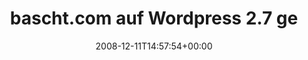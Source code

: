 ---
retweeted: false
source: <a href="http://twitter.com" rel="nofollow">Twitter Web Client</a>
entities:
  hashtags:
  - text: wordpress
    indices:
    - '70'
    - '80'
  - text: infrastruktur
    indices:
    - '81'
    - '95'
  - text: bleedingedgestuff
    indices:
    - '96'
    - '114'
  symbols: []
  user_mentions: []
  urls: []
display_text_range:
- '0'
- '114'
favorite_count: '0'
id_str: '1051343764'
truncated: false
retweet_count: '0'
id: '1051343764'
created_at: Thu Dec 11 14:57:54 +0000 2008
favorited: false
full_text: 'bascht.com auf Wordpress 2.7 geupgraded - das neue Backend ist Luxus!
  #wordpress #infrastruktur #bleedingedgestuff'
lang: de
tags:
- wordpress
- infrastruktur
- bleedingedgestuff
- pesos:twitter
date: '2008-12-11T14:57:54+00:00'
src: https://twitter.com/bascht/status/1051343764
original_url: https://twitter.com/bascht/status/1051343764
type: twitter_tweet
text: 'bascht.com auf Wordpress 2.7 geupgraded - das neue Backend ist Luxus! #wordpress
  #infrastruktur #bleedingedgestuff'
title: bascht.com auf Wordpress 2.7 ge

---